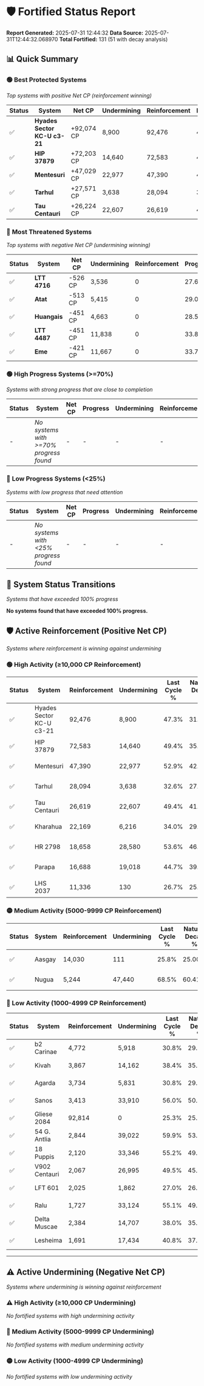 # 🛡️ Fortified Status Report

**Report Generated:** 2025-07-31 12:44:32
**Data Source:** 2025-07-31T12:44:32.068970
**Total Fortified:** 131 (51 with decay analysis)

## 📊 Quick Summary

### 🟢 **Best Protected Systems**
*Top systems with positive Net CP (reinforcement winning)*

| Status | System | Net CP | Undermining | Reinforcement | Progress |
|--------|--------|--------|-------------|---------------|----------|
| ✅ | **Hyades Sector KC-U c3-21** | +92,074 CP | 8,900 | 92,476 | 45.9% |
| ✅ | **HIP 37879** | +72,203 CP | 14,640 | 72,583 | 47.1% |
| ✅ | **Mentesuri** | +47,029 CP | 22,977 | 47,390 | 49.4% |
| ✅ | **Tarhul** | +27,571 CP | 3,638 | 28,094 | 32.0% |
| ✅ | **Tau Centauri** | +26,224 CP | 22,607 | 26,619 | 45.9% |

### 🔴 **Most Threatened Systems**
*Top systems with negative Net CP (undermining winning)*

| Status | System | Net CP | Undermining | Reinforcement | Progress |
|--------|--------|--------|-------------|---------------|----------|
| ✅ | **LTT 4716** | -526 CP | 3,536 | 0 | 27.6% |
| ✅ | **Atat** | -513 CP | 5,415 | 0 | 29.0% |
| ✅ | **Huangais** | -451 CP | 4,663 | 0 | 28.5% |
| ✅ | **LTT 4487** | -451 CP | 11,838 | 0 | 33.8% |
| ✅ | **Eme** | -421 CP | 11,667 | 0 | 33.7% |

### 🟢 **High Progress Systems (>=70%)**
*Systems with strong progress that are close to completion*

| Status | System | Net CP | Progress | Undermining | Reinforcement |
|--------|--------|--------|----------|-------------|---------------|
| - | *No systems with >=70% progress found* | - | - | - | - |

### 🔴 **Low Progress Systems (<25%)**
*Systems with low progress that need attention*

| Status | System | Net CP | Progress | Undermining | Reinforcement |
|--------|--------|--------|----------|-------------|---------------|
| - | *No systems with <25% progress found* | - | - | - | - |
## 🔄 System Status Transitions
*Systems that have exceeded 100% progress*

**No systems found that have exceeded 100% progress.**

## 🛡️ Active Reinforcement (Positive Net CP)
*Systems where reinforcement is winning against undermining*

### 🟢 High Activity (≥10,000 CP Reinforcement)

| Status | System | Reinforcement | Undermining | Last Cycle % | Natural Decay % | Current Progress % | Current CP | Net CP | Activity |
|--------|--------|---------------|-------------|--------------|-----------------|-------------------|------------|--------|----------|
| ✅ | Hyades Sector KC-U c3-21 | 92,476 | 8,900 | 47.3% | 31.73% | 45.9% | 298,350 | +92,074 | 🟢 High Reinforcement |
| ✅ | HIP 37879 | 72,583 | 14,640 | 49.4% | 35.99% | 47.1% | 306,150 | +72,203 | 🟢 High Reinforcement |
| ✅ | Mentesuri | 47,390 | 22,977 | 52.9% | 42.16% | 49.4% | 321,100 | +47,029 | 🟢 High Reinforcement |
| ✅ | Tarhul | 28,094 | 3,638 | 32.6% | 27.76% | 32.0% | 208,000 | +27,571 | 🟢 High Reinforcement |
| ✅ | Tau Centauri | 26,619 | 22,607 | 49.4% | 41.87% | 45.9% | 298,350 | +26,224 | 🟢 High Reinforcement |
| ✅ | Kharahua | 22,169 | 6,216 | 34.0% | 29.67% | 33.0% | 214,500 | +21,654 | 🟢 High Reinforcement |
| ✅ | HR 2798 | 18,658 | 28,580 | 53.6% | 46.37% | 49.2% | 319,800 | +18,389 | 🟢 High Reinforcement |
| ✅ | Parapa | 16,688 | 19,018 | 44.7% | 39.28% | 41.8% | 271,700 | +16,381 | 🟢 High Reinforcement |
| ✅ | LHS 2037 | 11,336 | 130 | 26.7% | 25.06% | 26.7% | 173,550 | +10,666 | 🟢 High Reinforcement |

### 🟡 Medium Activity (5000-9999 CP Reinforcement)

| Status | System | Reinforcement | Undermining | Last Cycle % | Natural Decay % | Current Progress % | Current CP | Net CP | Activity |
|--------|--------|---------------|-------------|--------------|-----------------|-------------------|------------|--------|----------|
| ✅ | Aasgay | 14,030 | 111 | 25.8% | 25.00% | 25.8% | 167,700 | +5,200 | 🟡 Medium Reinforcement |
| ✅ | Nugua | 5,244 | 47,440 | 68.5% | 60.41% | 61.2% | 397,800 | +5,122 | 🟡 Medium Reinforcement |

### 🔴 Low Activity (1000-4999 CP Reinforcement)

| Status | System | Reinforcement | Undermining | Last Cycle % | Natural Decay % | Current Progress % | Current CP | Net CP | Activity |
|--------|--------|---------------|-------------|--------------|-----------------|-------------------|------------|--------|----------|
| ✅ | b2 Carinae | 4,772 | 5,918 | 30.8% | 29.28% | 29.9% | 194,350 | +4,029 | 🔵 Low Reinforcement |
| ✅ | Kivah | 3,867 | 14,162 | 38.4% | 35.66% | 36.2% | 235,300 | +3,515 | 🔵 Low Reinforcement |
| ✅ | Agarda | 3,734 | 5,831 | 30.8% | 29.40% | 29.9% | 194,350 | +3,242 | 🔵 Low Reinforcement |
| ✅ | Sanos | 3,413 | 33,910 | 56.0% | 50.31% | 50.8% | 330,200 | +3,153 | 🔵 Low Reinforcement |
| ✅ | Gliese 2084 | 92,814 | 0 | 25.3% | 25.00% | 25.3% | 164,450 | +1,950 | 🔵 Low Reinforcement |
| ✅ | 54 G. Antlia | 2,844 | 39,022 | 59.9% | 53.60% | 53.9% | 350,350 | +1,924 | 🔵 Low Reinforcement |
| ✅ | 18 Puppis | 2,120 | 33,346 | 55.2% | 49.83% | 50.1% | 325,650 | +1,765 | 🔵 Low Reinforcement |
| ✅ | V902 Centauri | 2,067 | 26,995 | 49.5% | 45.05% | 45.3% | 294,450 | +1,600 | 🔵 Low Reinforcement |
| ✅ | LFT 601 | 2,025 | 1,862 | 27.0% | 26.47% | 26.7% | 173,550 | +1,527 | 🔵 Low Reinforcement |
| ✅ | Ralu | 1,727 | 33,124 | 55.1% | 49.77% | 50.0% | 325,000 | +1,511 | 🔵 Low Reinforcement |
| ✅ | Delta Muscae | 2,384 | 14,707 | 38.0% | 35.50% | 35.7% | 232,050 | +1,276 | 🔵 Low Reinforcement |
| ✅ | Lesheima | 1,691 | 17,434 | 40.8% | 37.93% | 38.1% | 247,650 | +1,135 | 🔵 Low Reinforcement |


---

## ⚠️ Active Undermining (Negative Net CP)
*Systems where undermining is winning against reinforcement*

### ⚠️ High Activity (≥10,000 CP Undermining)

*No fortified systems with high undermining activity*

### 🔶 Medium Activity (5000-9999 CP Undermining)

*No fortified systems with medium undermining activity*

### 🟡 Low Activity (1000-4999 CP Undermining)

*No fortified systems with low undermining activity*
